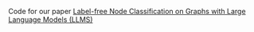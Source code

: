 Code for our paper [Label-free Node Classification on Graphs with Large Language Models (LLMS)](https://arxiv.org/abs/2310.04668)
